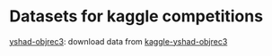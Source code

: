 # Datasets for kaggle competitions

####
[yshad-objrec3](https://www.kaggle.com/c/yshad-objrec3): download data from [kaggle-yshad-objrec3](https://www.kaggle.com/c/yshad-objrec3/data)
